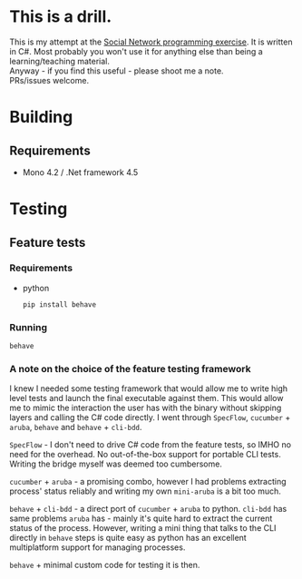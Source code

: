 # This is a drill.
This is my attempt at the [Social Network programming exercise](EXERCISE.md). It is written in C#.
Most probably you won't use it for anything else than being a learning/teaching material.  
Anyway - if you find this useful - please shoot me a note.  
PRs/issues welcome.

# Building

## Requirements

* Mono 4.2 / .Net framework 4.5

# Testing

## Feature tests

### Requirements
* python  

    `pip install behave`

### Running
    behave

### A note on the choice of the feature testing framework
I knew I needed some testing framework that would allow me to write high level tests and launch the final executable against them. This would allow me to mimic the interaction the user has with the binary without skipping layers and calling the C# code directly.
I went through `SpecFlow`, `cucumber` + `aruba`, `behave` and `behave` + `cli-bdd`.  

`SpecFlow` - I don't need to drive C# code from the feature tests, so IMHO no need for the overhead. No out-of-the-box support for portable CLI tests. Writing the bridge myself was deemed too cumbersome.
  
`cucumber` + `aruba` - a promising combo, however I had problems extracting process' status reliably and writing my own `mini-aruba` is a bit too much.  

`behave` + `cli-bdd` - a direct port of `cucumber` + `aruba` to python. `cli-bdd` has same problems `aruba` has - mainly it's quite hard to extract the current status of the process. However, writing a mini thing that talks to the CLI directly in `behave` steps is quite easy as python has an excellent multiplatform support for managing processes.   

`behave` + minimal custom code for testing it is then.